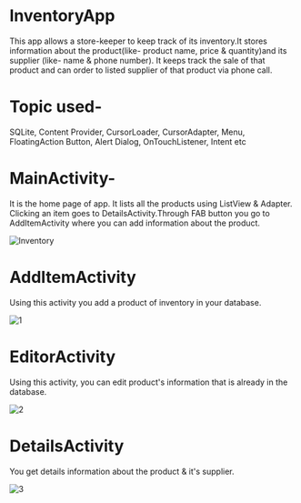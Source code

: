 # InventoryApp
This app allows a store-keeper to keep track of its inventory.It stores information about the product(like- product name, price & quantity)and its supplier (like- name & phone number). It  keeps track the sale of that product and can order to listed supplier of that product via phone call.
# Topic used-
SQLite, Content Provider, CursorLoader, CursorAdapter, Menu, FloatingAction Button, Alert Dialog, OnTouchListener, Intent etc

# MainActivity-
It is the home page of app. It lists all the products using ListView & Adapter. Clicking an item goes to DetailsActivity.Through 
FAB button you go to AddItemActivity where you can add information about the product.

![Inventory](https://user-images.githubusercontent.com/37050086/57181252-e19c6a00-6eae-11e9-927a-1f7d519c6407.jpg)

# AddItemActivity
Using this activity you add a product of inventory in your database.

![1](https://user-images.githubusercontent.com/37050086/57181278-4a83e200-6eaf-11e9-8a58-cfe3db76ff62.jpg)

# EditorActivity
Using this activity, you can edit product's information that is already in the database.

![2](https://user-images.githubusercontent.com/37050086/57181287-57083a80-6eaf-11e9-9f0c-637f78154693.jpg)

# DetailsActivity
You get details information about the product & it's supplier.

![3](https://user-images.githubusercontent.com/37050086/57181290-5e2f4880-6eaf-11e9-9ff3-ad2374070eba.jpg)




